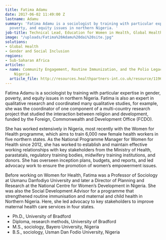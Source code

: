 ```yaml
---
title: Fatima Adamu
date: 2017-06-02 11:49:00 Z
lastname: Adamu
summary: 'Fatima Adamu is a sociologist by training with particular expertise in gender,
  poverty, and equity issues in northern Nigeria. '
job-title: Technical Lead, Education for Women in Health, Global Health
image: "/uploads/Fatima%20Adamu%20dai%20site.jpg"
solutions:
- Global Health
- Gender and Social Inclusion
regions:
- Sub-Saharan Africa
articles:
- name: Community Engagement, Routine Immunization, and the Polio Legacy in Northern
    Nigeria
  article_file: http://resources.healthpartners-int.co.uk/resource/1196/
---
```


Fatima Adamu is a sociologist by training with particular expertise in gender, poverty, and equity issues in northern Nigeria. Fatima is also an expert in qualitative research and coordinated many qualitative studies, for example, she was the coordinator of one component of a multi-country research project that studied the interaction between religion and development, funded by the Foreign, Commonwealth and Development Office (FCDO). 

She has worked extensively in Nigeria, most recently with the Women for Health programme, which aims to train 6,000 new female health workers in five northern states. As the National Programme Manager for Women for Health since 2012, she has worked to establish and maintain effective working relationships with key stakeholders from the Ministry of Health, parastatals, regulatory training bodies, midwifery training institutions, and donors. She has overseen inception plans, budgets, and reports, and led advocacy work to ensure the promotion of women’s empowerment issues. 

Before working on Women for Health, Fatima was a Professor of Sociology at Usmanu Danfodiyo University and later a Director of Planning and Research at the National Centre for Women’s Development in Nigeria. She was also the Social Development Advisor for a programme that strengthened routine immunisation and maternal and child health in Northern Nigeria. Here, she led advocacy to key stakeholders to improve maternal health care services in four states. 

* Ph.D., University of Bradford
* Diploma, research methods, University of Bradford
* M.S., sociology, Bayero University, Nigeria
* B.S., sociology, Usman Dan Fodio University, Nigeria